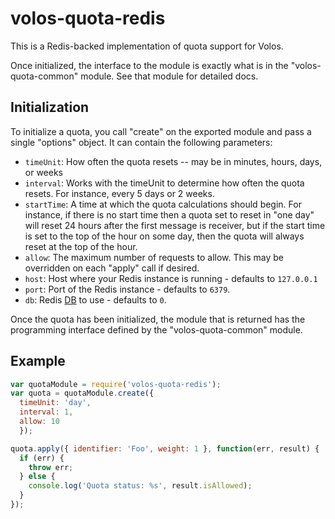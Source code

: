 # volos-quota-redis

This is a Redis-backed implementation of quota support for Volos.

Once initialized, the interface to the module is exactly what is in the "volos-quota-common" module. See
that module for detailed docs.

## Initialization

To initialize a quota, you call "create" on the exported module and pass a single "options" object.
It can contain the following parameters:

* `timeUnit`: How often the quota resets -- may be in minutes, hours, days, or weeks
* `interval`: Works with the timeUnit to determine how often the quota resets. For instance, every 5 days or 2 weeks.
* `startTime`: A time at which the quota calculations should begin. For instance, if there is no start time then a
quota set to reset in "one day" will reset 24 hours after the first message is receiver, but if the start time
is set to the top of the hour on some day, then the quota will always reset at the top of the hour.
* `allow`: The maximum number of requests to allow. This may be overridden on each "apply" call if desired.
* `host`: Host where your Redis instance is running - defaults to `127.0.0.1`
* `port`: Port of the Redis instance - defaults to `6379`.
* `db`: Redis [DB](http://redis.io/commands/SELECT) to use - defaults to `0`.


Once the quota has been initialized, the module that is returned has the programming interface defined
by the "volos-quota-common" module.

## Example

```javascript
var quotaModule = require('volos-quota-redis');
var quota = quotaModule.create({
  timeUnit: 'day',
  interval: 1,
  allow: 10
  });

quota.apply({ identifier: 'Foo', weight: 1 }, function(err, result) {
  if (err) {
    throw err;
  } else {
    console.log('Quota status: %s', result.isAllowed);
  }
});
```
